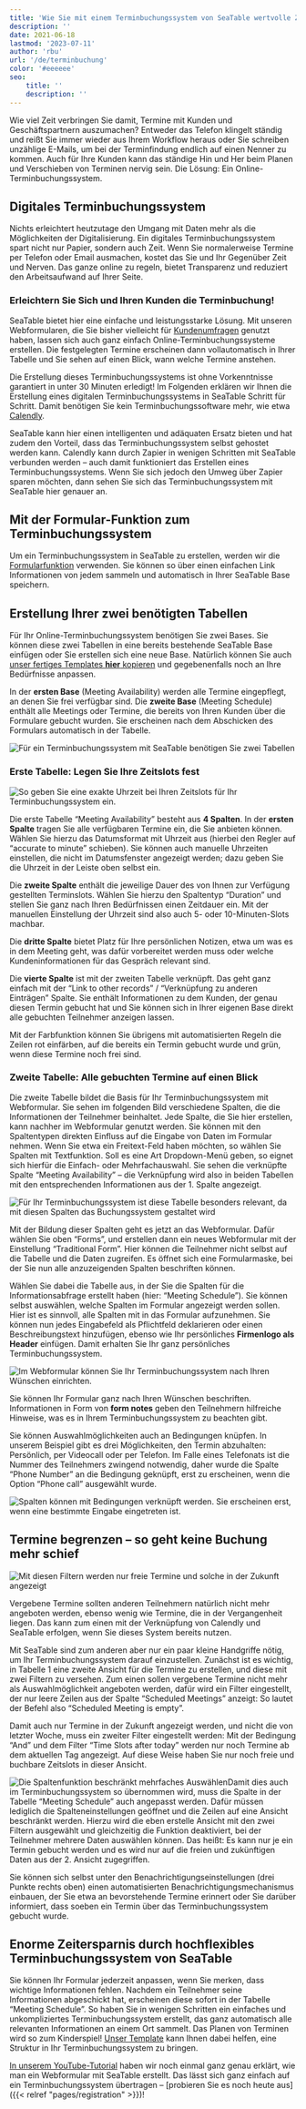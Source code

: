 ```yaml
---
title: 'Wie Sie mit einem Terminbuchungssystem von SeaTable wertvolle Zeit sparen'
description: ''
date: 2021-06-18
lastmod: '2023-07-11'
author: 'rbu'
url: '/de/terminbuchung'
color: '#eeeeee'
seo:
    title: ''
    description: ''
---
```


Wie viel Zeit verbringen Sie damit, Termine mit Kunden und Geschäftspartnern auszumachen? Entweder das Telefon klingelt ständig und reißt Sie immer wieder aus Ihrem Workflow heraus oder Sie schreiben unzählige E-Mails, um bei der Terminfindung endlich auf einen Nenner zu kommen. Auch für Ihre Kunden kann das ständige Hin und Her beim Planen und Verschieben von Terminen nervig sein. Die Lösung: Ein Online-Terminbuchungssystem.

## Digitales Terminbuchungssystem

Nichts erleichtert heutzutage den Umgang mit Daten mehr als die Möglichkeiten der Digitalisierung. Ein digitales Terminbuchungssystem spart nicht nur Papier, sondern auch Zeit. Wenn Sie normalerweise Termine per Telefon oder Email ausmachen, kostet das Sie und Ihr Gegenüber Zeit und Nerven. Das ganze online zu regeln, bietet Transparenz und reduziert den Arbeitsaufwand auf Ihrer Seite.

### Erleichtern Sie Sich und Ihren Kunden die Terminbuchung!

SeaTable bietet hier eine einfache und leistungsstarke Lösung. Mit unseren Webformularen, die Sie bisher vielleicht für [Kundenumfragen](https://seatable.io/vorlage/ku9n1tyosmmho-8trn7rdg/) genutzt haben, lassen sich auch ganz einfach Online-Terminbuchungssysteme erstellen. Die festgelegten Termine erscheinen dann vollautomatisch in Ihrer Tabelle und Sie sehen auf einen Blick, wann welche Termine anstehen.

Die Erstellung dieses Terminbuchungssystems ist ohne Vorkenntnisse garantiert in unter 30 Minuten erledigt! Im Folgenden erklären wir Ihnen die Erstellung eines digitalen Terminbuchungssystems in SeaTable Schritt für Schritt. Damit benötigen Sie kein Terminbuchungssoftware mehr, wie etwa [Calendly](https://calendly.com/de/).

SeaTable kann hier einen intelligenten und adäquaten Ersatz bieten und hat zudem den Vorteil, dass das Terminbuchungssystem selbst gehostet werden kann. Calendly kann durch Zapier in wenigen Schritten mit SeaTable verbunden werden – auch damit funktioniert das Erstellen eines Terminbuchungssystems. Wenn Sie sich jedoch den Umweg über Zapier sparen möchten, dann sehen Sie sich das Terminbuchungssystem mit SeaTable hier genauer an.

## Mit der Formular-Funktion zum Terminbuchungssystem

Um ein Terminbuchungssystem in SeaTable zu erstellen, werden wir die [Formularfunktion](https://seatable.io/docs/handbuch/datenmanagement/webformulare/) verwenden. Sie können so über einen einfachen Link Informationen von jedem sammeln und automatisch in Ihrer SeaTable Base speichern.

## Erstellung Ihrer zwei benötigten Tabellen

Für Ihr Online-Terminbuchungssystem benötigen Sie zwei Bases. Sie können diese zwei Tabellen in eine bereits bestehende SeaTable Base einfügen oder Sie erstellen sich eine neue Base. Natürlich können Sie auch [unser fertiges Templates **hier** kopieren](https://seatable.io/vorlage/m1su2sncqwmgwfxs1x_jza/) und gegebenenfalls noch an Ihre Bedürfnisse anpassen.

In der **ersten Base** (Meeting Availability) werden alle Termine eingepflegt, an denen Sie frei verfügbar sind. Die **zweite Base** (Meeting Schedule) enthält alle Meetings oder Termine, die bereits von Ihren Kunden über die Formulare gebucht wurden. Sie erscheinen nach dem Abschicken des Formulars automatisch in der Tabelle.

![Für ein Terminbuchungssystem mit SeaTable benötigen Sie zwei Tabellen](https://seatable.de/wp-content/uploads/2021/04/Overview-1.jpg)

### Erste Tabelle: Legen Sie Ihre Zeitslots fest

![So geben Sie eine exakte Uhrzeit bei Ihren Zeitslots für Ihr Terminbuchungssystem ein.](https://seatable.io/wp-content/uploads/2021/04/Uhrzeit_Rahmen.jpg)

Die erste Tabelle “Meeting Availability” besteht aus **4 Spalten**. In der **ersten Spalte** tragen Sie alle verfügbaren Termine ein, die Sie anbieten können. Wählen Sie hierzu das Datumsformat mit Uhrzeit aus (hierbei den Regler auf “accurate to minute” schieben). Sie können auch manuelle Uhrzeiten einstellen, die nicht im Datumsfenster angezeigt werden; dazu geben Sie die Uhrzeit in der Leiste oben selbst ein.

Die **zweite Spalte** enthält die jeweilige Dauer des von Ihnen zur Verfügung gestellten Terminslots. Wählen Sie hierzu den Spaltentyp “Duration” und stellen Sie ganz nach Ihren Bedürfnissen einen Zeitdauer ein. Mit der manuellen Einstellung der Uhrzeit sind also auch 5- oder 10-Minuten-Slots machbar.

Die **dritte Spalte** bietet Platz für Ihre persönlichen Notizen, etwa um was es in dem Meeting geht, was dafür vorbereitet werden muss oder welche Kundeninformationen für das Gespräch relevant sind.

Die **vierte Spalte** ist mit der zweiten Tabelle verknüpft. Das geht ganz einfach mit der “Link to other records” / “Verknüpfung zu anderen Einträgen” Spalte. Sie enthält Informationen zu dem Kunden, der genau diesen Termin gebucht hat und Sie können sich in Ihrer eigenen Base direkt alle gebuchten Teilnehmer anzeigen lassen.

Mit der Farbfunktion können Sie übrigens mit automatisierten Regeln die Zeilen rot einfärben, auf die bereits ein Termin gebucht wurde und grün, wenn diese Termine noch frei sind.

### Zweite Tabelle: Alle gebuchten Termine auf einen Blick

Die zweite Tabelle bildet die Basis für Ihr Terminbuchungssystem mit Webformular. Sie sehen im folgenden Bild verschiedene Spalten, die die Informationen der Teilnehmer beinhaltet. Jede Spalte, die Sie hier erstellen, kann nachher im Webformular genutzt werden. Sie können mit den Spaltentypen direkten Einfluss auf die Eingabe von Daten im Formular nehmen. Wenn Sie etwa ein Freitext-Feld haben möchten, so wählen Sie Spalten mit Textfunktion. Soll es eine Art Dropdown-Menü geben, so eignet sich hierfür die Einfach- oder Mehrfachauswahl. Sie sehen die verknüpfte Spalte “Meeting Availability” – die Verknüpfung wird also in beiden Tabellen mit den entsprechenden Informationen aus der 1. Spalte angezeigt.

![Für Ihr Terminbuchungssystem ist diese Tabelle besonders relevant, da mit diesen Spalten das Buchungssystem gestaltet wird](https://seatable.de/wp-content/uploads/2021/04/Teilnehmer-1.jpg)

Mit der Bildung dieser Spalten geht es jetzt an das Webformular. Dafür wählen Sie oben “Forms”, und erstellen dann ein neues Webformular mit der Einstellung “Traditional Form”. Hier können die Teilnehmer nicht selbst auf die Tabelle und die Daten zugreifen. Es öffnet sich eine Formularmaske, bei der Sie nun alle anzuzeigenden Spalten beschriften können.

Wählen Sie dabei die Tabelle aus, in der Sie die Spalten für die Informationsabfrage erstellt haben (hier: “Meeting Schedule”). Sie können selbst auswählen, welche Spalten im Formular angezeigt werden sollen. Hier ist es sinnvoll, alle Spalten mit in das Formular aufzunehmen. Sie können nun jedes Eingabefeld als Pflichtfeld deklarieren oder einen Beschreibungstext hinzufügen, ebenso wie Ihr persönliches **Firmenlogo als Header** einfügen. Damit erhalten Sie Ihr ganz persönliches Terminbuchungssystem.

![Im Webformular können Sie Ihr Terminbuchungssystem nach Ihren Wünschen einrichten.](https://seatable.de/wp-content/uploads/2021/04/1st-form.jpg)

Sie können Ihr Formular ganz nach Ihren Wünschen beschriften. Informationen in Form von **form notes** geben den Teilnehmern hilfreiche Hinweise, was es in Ihrem Terminbuchungssystem zu beachten gibt.

Sie können Auswahlmöglichkeiten auch an Bedingungen knüpfen. In unserem Beispiel gibt es drei Möglichkeiten, den Termin abzuhalten: Persönlich, per Videocall oder per Telefon. Im Falle eines Telefonats ist die Nummer des Teilnehmers zwingend notwendig, daher wurde die Spalte “Phone Number” an die Bedingung geknüpft, erst zu erscheinen, wenn die Option “Phone call” ausgewählt wurde.

![Spalten können mit Bedingungen verknüpft werden. Sie erscheinen erst, wenn eine bestimmte Eingabe eingetreten ist.](https://seatable.de/wp-content/uploads/2021/04/2nd-form.jpg)

## Termine begrenzen – so geht keine Buchung mehr schief

![Mit diesen Filtern werden nur freie Termine und solche in der Zukunft angezeigt](https://seatable.de/wp-content/uploads/2021/06/frei-zukunft.jpg)

Vergebene Termine sollten anderen Teilnehmern natürlich nicht mehr angeboten werden, ebenso wenig wie Termine, die in der Vergangenheit liegen. Das kann zum einen mit der Verknüpfung von Calendly und SeaTable erfolgen, wenn Sie dieses System bereits nutzen.

Mit SeaTable sind zum anderen aber nur ein paar kleine Handgriffe nötig, um Ihr Terminbuchungssystem darauf einzustellen. Zunächst ist es wichtig, in Tabelle 1 eine zweite Ansicht für die Termine zu erstellen, und diese mit zwei Filtern zu versehen. Zum einen sollen vergebene Termine nicht mehr als Auswahlmöglichkeit angeboten werden, dafür wird ein Filter eingestellt, der nur leere Zeilen aus der Spalte “Scheduled Meetings” anzeigt: So lautet der Befehl also “Scheduled Meeting is empty”.

Damit auch nur Termine in der Zukunft angezeigt werden, und nicht die von letzter Woche, muss ein zweiter Filter eingestellt werden: Mit der Bedingung “And” und dem Filter “Time Slots after today” werden nur noch Termine ab dem aktuellen Tag angezeigt. Auf diese Weise haben Sie nur noch freie und buchbare Zeitslots in dieser Ansicht.

![Die Spaltenfunktion beschränkt mehrfaches Auswählen](https://seatable.de/wp-content/uploads/2021/06/Allow-1-row.jpg)Damit dies auch im Terminbuchungssystem so übernommen wird, muss die Spalte in der Tabelle “Meeting Schedule” auch angepasst werden. Dafür müssen lediglich die Spalteneinstellungen geöffnet und die Zeilen auf eine Ansicht beschränkt werden. Hierzu wird die eben erstelle Ansicht mit den zwei Filtern ausgewählt und gleichzeitig die Funktion deaktiviert, bei der Teilnehmer mehrere Daten auswählen können. Das heißt: Es kann nur je ein Termin gebucht werden und es wird nur auf die freien und zukünftigen Daten aus der 2. Ansicht zugegriffen.

Sie können sich selbst unter den Benachrichtigungseinstellungen (drei Punkte rechts oben) einen automatisierten Benachrichtigungsmechanismus einbauen, der Sie etwa an bevorstehende Termine erinnert oder Sie darüber informiert, dass soeben ein Termin über das Terminbuchungssystem gebucht wurde.

## Enorme Zeitersparnis durch hochflexibles Terminbuchungssystem von SeaTable

Sie können Ihr Formular jederzeit anpassen, wenn Sie merken, dass wichtige Informationen fehlen. Nachdem ein Teilnehmer seine Informationen abgeschickt hat, erscheinen diese sofort in der Tabelle “Meeting Schedule”. So haben Sie in wenigen Schritten ein einfaches und unkompliziertes Terminbuchungssystem erstellt, das ganz automatisch alle relevanten Informationen an einem Ort sammelt. Das Planen von Terminen wird so zum Kinderspiel! [Unser Template](https://seatable.io/vorlage/m1su2sncqwmgwfxs1x_jza/) kann Ihnen dabei helfen, eine Struktur in Ihr Terminbuchungssystem zu bringen.

[In unserem YouTube-Tutorial](https://www.youtube.com/watch?v=7Kgzeld0kDM) haben wir noch einmal ganz genau erklärt, wie man ein Webformular mit SeaTable erstellt. Das lässt sich ganz einfach auf ein Terminbuchungssystem übertragen – [probieren Sie es noch heute aus]({{< relref "pages/registration" >}})!
